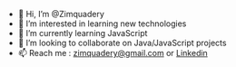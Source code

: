 - 👋 Hi, I’m @Zimquadery
- 👀 I’m interested in learning new technologies
- 🌱 I’m currently learning JavaScript
- 💞️ I’m looking to collaborate on Java/JavaScript projects
- 📫 Reach me : zimquadery@gmail.com or [Linkedin](https://www.linkedin.com/in/zim-quadery-9363a4254/)

<!---
Zimquadery/Zimquadery is a ✨ special ✨ repository because its `README.md` (this file) appears on your GitHub profile.
You can click the Preview link to take a look at your changes.
--->
